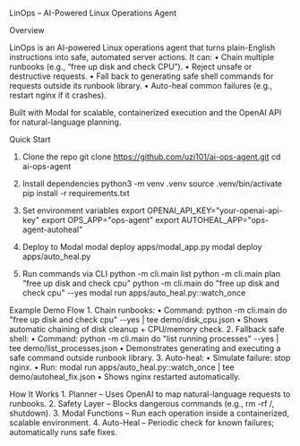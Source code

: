 LinOps – AI-Powered Linux Operations Agent

Overview

LinOps is an AI-powered Linux operations agent that turns plain-English instructions into safe, automated server actions.
It can:
• Chain multiple runbooks (e.g., “free up disk and check CPU”).
• Reject unsafe or destructive requests.
• Fall back to generating safe shell commands for requests outside its runbook library.
• Auto-heal common failures (e.g., restart nginx if it crashes).

Built with Modal for scalable, containerized execution and the OpenAI API for natural-language planning.

Quick Start

1. Clone the repo
   git clone https://github.com/uzi101/ai-ops-agent.git
   cd ai-ops-agent

2. Install dependencies
   python3 -m venv .venv
   source .venv/bin/activate
   pip install -r requirements.txt

3. Set environment variables
   export OPENAI_API_KEY="your-openai-api-key"
   export OPS_APP="ops-agent"
   export AUTOHEAL_APP="ops-agent-autoheal"

4. Deploy to Modal
   modal deploy apps/modal_app.py
   modal deploy apps/auto_heal.py

5. Run commands via CLI
   python -m cli.main list
   python -m cli.main plan "free up disk and check cpu"
   python -m cli.main do "free up disk and check cpu" --yes
   modal run apps/auto_heal.py::watch_once

Example Demo Flow 1. Chain runbooks:
• Command: python -m cli.main do "free up disk and check cpu" --yes | tee demo/disk_cpu.json
• Shows automatic chaining of disk cleanup + CPU/memory check. 2. Fallback safe shell:
• Command: python -m cli.main do "list running processes" --yes | tee demo/list_processes.json
• Demonstrates generating and executing a safe command outside runbook library. 3. Auto-heal:
• Simulate failure: stop nginx.
• Run: modal run apps/auto_heal.py::watch_once | tee demo/autoheal_fix.json
• Shows nginx restarted automatically.

How It Works 1. Planner – Uses OpenAI to map natural-language requests to runbooks. 2. Safety Layer – Blocks dangerous commands (e.g., rm -rf /, shutdown). 3. Modal Functions – Run each operation inside a containerized, scalable environment. 4. Auto-Heal – Periodic check for known failures; automatically runs safe fixes.
